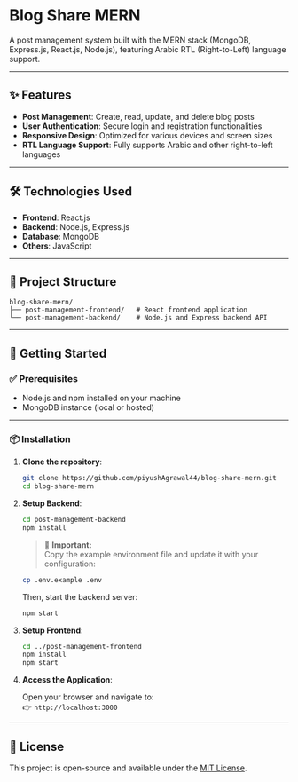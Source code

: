 # Blog Share MERN  
A post management system built with the MERN stack (MongoDB, Express.js, React.js, Node.js), featuring Arabic RTL (Right-to-Left) language support.

---

## ✨ Features

- **Post Management**: Create, read, update, and delete blog posts  
- **User Authentication**: Secure login and registration functionalities  
- **Responsive Design**: Optimized for various devices and screen sizes  
- **RTL Language Support**: Fully supports Arabic and other right-to-left languages  

---

## 🛠 Technologies Used

- **Frontend**: React.js  
- **Backend**: Node.js, Express.js  
- **Database**: MongoDB  
- **Others**: JavaScript  

---

## 📁 Project Structure

```
blog-share-mern/
├── post-management-frontend/   # React frontend application
└── post-management-backend/    # Node.js and Express backend API
```

---

## 🚀 Getting Started

### ✅ Prerequisites

- Node.js and npm installed on your machine  
- MongoDB instance (local or hosted)  

---

### 📦 Installation

1. **Clone the repository**:

   ```bash
   git clone https://github.com/piyushAgrawal44/blog-share-mern.git
   cd blog-share-mern
   ```

2. **Setup Backend**:

   ```bash
   cd post-management-backend
   npm install
   ```

   > 📝 **Important:**  
   > Copy the example environment file and update it with your configuration:

   ```bash
   cp .env.example .env
   ```

   Then, start the backend server:

   ```bash
   npm start
   ```

3. **Setup Frontend**:

   ```bash
   cd ../post-management-frontend
   npm install
   npm start
   ```

4. **Access the Application**:

   Open your browser and navigate to:  
   👉 `http://localhost:3000`

---

## 📄 License

This project is open-source and available under the [MIT License](LICENSE).